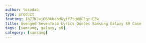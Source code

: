 ```yaml
---
author: tokodab
type: product
featimg: 1h77KJvjC60kbabdGytf7tqWUG2qz-EEw
title: Avenged Sevenfold Lyrics Quotes Samsung Galaxy S9 Case
tags: [samsung, galaxy, s9]
category: [samsung]
---
```


